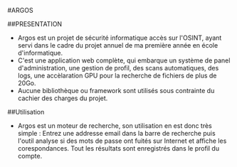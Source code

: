 #ARGOS

##PRESENTATION

- Argos est un projet de sécurité informatique accès sur l'OSINT, ayant servi dans le cadre du projet annuel de ma première année en école d'informatique.
- C'est une application web complète, qui embarque un système de panel d'administration, une gestion de profil, des scans automatiques, des logs, une accèlaration GPU pour la recherche de fichiers de plus de 20Go.
- Aucune bibliothèque ou framework sont utilisés sous contrainte du cachier des charges du projet.

##Utilisation

- Argos est un moteur de recherche, son utilisation en est donc très simple :
Entrez une addresse email dans la barre de recherche puis l'outil analyse si des mots de passe ont fuités sur Internet et affiche les corespondances. Tout les résultats sont enregistrés dans le profil du compte.
